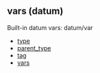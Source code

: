 ## vars (datum)


Built-in datum vars:
datum/var
*   [type](/ref/datum/var/type.md) 
*   [parent_type](/ref/datum/var/parent_type.md) 
*   [tag](/ref/datum/var/tag.md) 
*   [vars](/ref/datum/var/vars.md) 